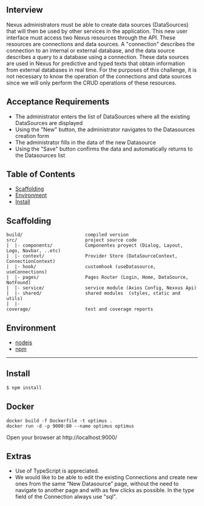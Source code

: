 ## Interview
Nexus administrators must be able to create data sources (DataSources) that will then be used by other services in the application.
This new user interface must access two Nexus resources through the API. These resources are connections and data sources. A "connection" describes the connection to an internal or external database, and the data source describes a query to a database using a connection. These data sources are used in Nexus for predictive and typed texts that obtain information from external databases in real time.
For the purposes of this challenge, it is not necessary to know the operation of the connections and data sources since we will only perform the CRUD operations of these resources.

## Acceptance Requirements

- The administrator enters the list of DataSources where all the existing DataSources are displayed
- Using the "New" button, the administrator navigates to the Datasources creation form
- The administrator fills in the data of the new Datasource
- Using the "Save" button confirms the data and automatically returns to the Datasources list
## Table of Contents

-   [Scaffolding](#Scaffolding)
-   [Environment](#Environment)
-   [Install](#Install)

## Scaffolding

```
build/                       compiled version
src/                         project source code
|  |- components/            Componentes proyect (Dialog, Layout, Logo, Navbar, ..etc)
|  |- context/               Provider Store (DataSourceContext, ConnectionContext)
|  |- hook/                  customhook (useDatasource, useConnections)
|  |- pages/                 Pages Router (Login, Home, DataSource, NotFound)
|  |- service/               service module (Axios Config, Nexxus Api)
|  |- shared/                shared modules  (styles, static and utils)
|  |-
coverage/                    test and coverage reports
```

## Environment

-   [nodejs](https://nodejs.org/)
-   [npm](https://www.npmjs.com)

---

## Install

```bash
$ npm install
```

## Docker


```
docker build -f Dockerfile -t optimus .
docker run -d -p 9000:80 --name optimus optimus
```

Open your browser at http://localhost:9000/

## Extras
- Use of TypeScript is appreciated.
- We would like to be able to edit the existing Connections and create new ones from the same “New Datasource” page, without the need to navigate to another page and with as few clicks as possible. In the type field of the Connection always use "sql".